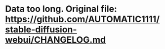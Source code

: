 # Data too long. Original file: https://github.com/AUTOMATIC1111/stable-diffusion-webui/CHANGELOG.md
